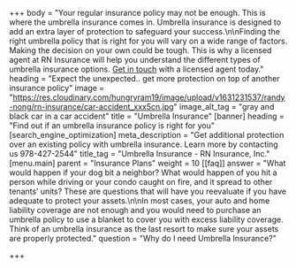 +++
body = "Your regular insurance policy may not be enough. This is where the umbrella insurance comes in. Umbrella insurance is designed to add an extra layer of protection to safeguard your success.\n\nFinding the right umbrella policy that is right for you will vary on a wide range of factors. Making the decision on your own could be tough. This is why a licensed agent at RN Insurance will help you understand the different types of umbrella insurance options. [Get in touch](tel:978-427-2544) with a licensed agent today."
heading = "Expect the unexpected.. get more protection on top of another insurance policy"
image = "https://res.cloudinary.com/hungryram19/image/upload/v1631231537/randy-nong/rn-insurance/car-accident_xxx5cn.jpg"
image_alt_tag = "gray and black car in a car accident"
title = "Umbrella Insurance"
[banner]
heading = "Find out if an umbrella insurance policy is right for you"
[search_engine_optimization]
meta_description = "Get additional protection over an existing policy with umbrella insurance. Learn more by contacting us 978-427-2544"
title_tag = "Umbrella Insurance - RN Insurance, Inc."
[menu.main]
parent = "Insurance Plans"
weight = 10
[[faq]]
answer = "What would happen if your dog bit a neighbor? What would happen of you hit a person while driving or your condo caught on fire, and it spread to other tenants’ units? These are questions that will have you reevaluate if you have adequate to protect your assets.\n\nIn most cases, your auto and home liability coverage are not enough and you would need to purchase an umbrella policy to use a blanket to cover you with excess liability coverage. Think of an umbrella insurance as the last resort to make sure your assets are properly protected."
question = "Why do I need Umbrella Insurance?"

+++
